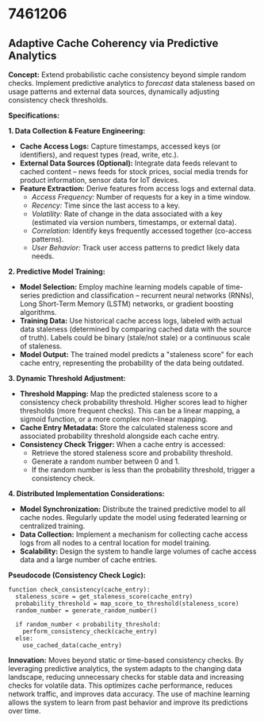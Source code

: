 # 7461206

## Adaptive Cache Coherency via Predictive Analytics

**Concept:** Extend probabilistic cache consistency beyond simple random checks. Implement predictive analytics to *forecast* data staleness based on usage patterns and external data sources, dynamically adjusting consistency check thresholds.

**Specifications:**

**1. Data Collection & Feature Engineering:**

*   **Cache Access Logs:** Capture timestamps, accessed keys (or identifiers), and request types (read, write, etc.).
*   **External Data Sources (Optional):** Integrate data feeds relevant to cached content – news feeds for stock prices, social media trends for product information, sensor data for IoT devices.
*   **Feature Extraction:** Derive features from access logs and external data.
    *   *Access Frequency:* Number of requests for a key in a time window.
    *   *Recency:* Time since the last access to a key.
    *   *Volatility:* Rate of change in the data associated with a key (estimated via version numbers, timestamps, or external data).
    *   *Correlation:* Identify keys frequently accessed together (co-access patterns).
    *   *User Behavior:*  Track user access patterns to predict likely data needs.

**2. Predictive Model Training:**

*   **Model Selection:** Employ machine learning models capable of time-series prediction and classification – recurrent neural networks (RNNs), Long Short-Term Memory (LSTM) networks, or gradient boosting algorithms.
*   **Training Data:** Use historical cache access logs, labeled with actual data staleness (determined by comparing cached data with the source of truth).  Labels could be binary (stale/not stale) or a continuous scale of staleness.
*   **Model Output:** The trained model predicts a "staleness score" for each cache entry, representing the probability of the data being outdated.

**3. Dynamic Threshold Adjustment:**

*   **Threshold Mapping:** Map the predicted staleness score to a consistency check probability threshold.  Higher scores lead to higher thresholds (more frequent checks). This can be a linear mapping, a sigmoid function, or a more complex non-linear mapping.
*   **Cache Entry Metadata:**  Store the calculated staleness score and associated probability threshold alongside each cache entry.
*   **Consistency Check Trigger:** When a cache entry is accessed:
    *   Retrieve the stored staleness score and probability threshold.
    *   Generate a random number between 0 and 1.
    *   If the random number is less than the probability threshold, trigger a consistency check.

**4.  Distributed Implementation Considerations:**

*   **Model Synchronization:**  Distribute the trained predictive model to all cache nodes. Regularly update the model using federated learning or centralized training.
*   **Data Collection:**  Implement a mechanism for collecting cache access logs from all nodes to a central location for model training.
*   **Scalability:** Design the system to handle large volumes of cache access data and a large number of cache entries.

**Pseudocode (Consistency Check Logic):**

```
function check_consistency(cache_entry):
  staleness_score = get_staleness_score(cache_entry)
  probability_threshold = map_score_to_threshold(staleness_score)
  random_number = generate_random_number()

  if random_number < probability_threshold:
    perform_consistency_check(cache_entry)
  else:
    use_cached_data(cache_entry)
```

**Innovation:**  Moves beyond static or time-based consistency checks. By leveraging predictive analytics, the system adapts to the changing data landscape, reducing unnecessary checks for stable data and increasing checks for volatile data. This optimizes cache performance, reduces network traffic, and improves data accuracy.  The use of machine learning allows the system to learn from past behavior and improve its predictions over time.